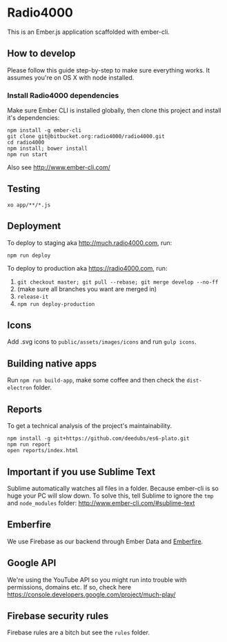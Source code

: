 # Radio4000

This is an Ember.js application scaffolded with ember-cli.

## How to develop

Please follow this guide step-by-step to make sure everything works. It assumes you're on OS X with node installed.

### Install Radio4000 dependencies

Make sure Ember CLI is installed globally, then clone this project and install it's dependencies:

```
npm install -g ember-cli
git clone git@bitbucket.org:radio4000/radio4000.git
cd radio4000
npm install; bower install
npm run start
```

Also see http://www.ember-cli.com/

## Testing

```
xo app/**/*.js
```

## Deployment

To deploy to staging aka http://much.radio4000.com, run:

`npm run deploy`

To deploy to production aka https://radio4000.com, run:

1. `git checkout master; git pull --rebase; git merge develop --no-ff`
2. (make sure all branches you want are merged in)
3. `release-it`
4. `npm run deploy-production`

## Icons

Add .svg icons to `public/assets/images/icons` and run `gulp icons`.

## Building native apps

Run `npm run build-app`, make some coffee and then check the `dist-electron` folder.

## Reports

To get a technical analysis of the project's maintainability.

```
npm install -g git+https://github.com/deedubs/es6-plato.git
npm run report
open reports/index.html
```

## Important if you use Sublime Text

Sublime automatically watches all files in a folder. Because ember-cli is so huge your PC will slow down. To solve this, tell Sublime to ignore the `tmp` and `node_modules` folder: http://www.ember-cli.com/#sublime-text

## Emberfire

We use Firebase as our backend through Ember Data and [Emberfire](https://github.com/firebase/emberfire).

## Google API

We're using the YouTube API so you might run into trouble with permissions, domains etc. If so, check here https://console.developers.google.com/project/much-play/

## Firebase security rules

Firebase rules are a bitch but see the `rules` folder.
